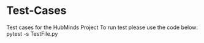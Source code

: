 # Test-Cases
<p1>Test cases for the HubMinds Project</p1>
<p1>To run test please use the code below:</p1>
<p1>pytest -s TestFile.py</p1>
